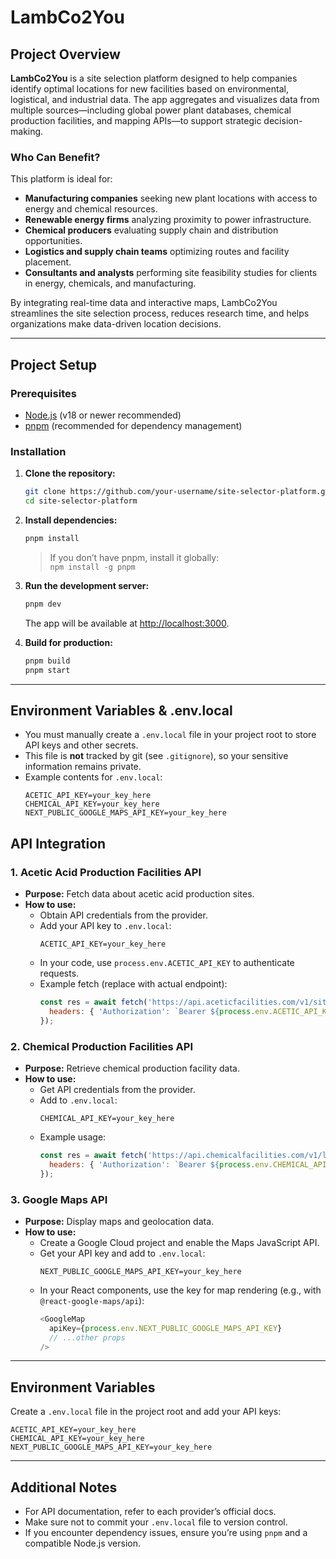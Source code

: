 # LambCo2You

## Project Overview

**LambCo2You** is a site selection platform designed to help companies identify optimal locations for new facilities based on environmental, logistical, and industrial data. The app aggregates and visualizes data from multiple sources—including global power plant databases, chemical production facilities, and mapping APIs—to support strategic decision-making.

### Who Can Benefit?

This platform is ideal for:
- **Manufacturing companies** seeking new plant locations with access to energy and chemical resources.
- **Renewable energy firms** analyzing proximity to power infrastructure.
- **Chemical producers** evaluating supply chain and distribution opportunities.
- **Logistics and supply chain teams** optimizing routes and facility placement.
- **Consultants and analysts** performing site feasibility studies for clients in energy, chemicals, and manufacturing.

By integrating real-time data and interactive maps, LambCo2You streamlines the site selection process, reduces research time, and helps organizations make data-driven location decisions.

---

## Project Setup

### Prerequisites
- [Node.js](https://nodejs.org/) (v18 or newer recommended)
- [pnpm](https://pnpm.io/) (recommended for dependency management)

### Installation

1. **Clone the repository:**
   ```sh
   git clone https://github.com/your-username/site-selector-platform.git
   cd site-selector-platform
   ```

2. **Install dependencies:**
   ```sh
   pnpm install
   ```
   > If you don’t have pnpm, install it globally:  
   > `npm install -g pnpm`

3. **Run the development server:**
   ```sh
   pnpm dev
   ```
   The app will be available at [http://localhost:3000](http://localhost:3000).

4. **Build for production:**
   ```sh
   pnpm build
   pnpm start
   ```

---

## Environment Variables & .env.local

- You must manually create a `.env.local` file in your project root to store API keys and other secrets.
- This file is **not** tracked by git (see `.gitignore`), so your sensitive information remains private.
- Example contents for `.env.local`:
  ```
  ACETIC_API_KEY=your_key_here
  CHEMICAL_API_KEY=your_key_here
  NEXT_PUBLIC_GOOGLE_MAPS_API_KEY=your_key_here
  ```

## API Integration

### 1. Acetic Acid Production Facilities API

- **Purpose:** Fetch data about acetic acid production sites.
- **How to use:**
  - Obtain API credentials from the provider.
  - Add your API key to `.env.local`:
    ```
    ACETIC_API_KEY=your_key_here
    ```
  - In your code, use `process.env.ACETIC_API_KEY` to authenticate requests.
  - Example fetch (replace with actual endpoint):
    ```js
    const res = await fetch('https://api.aceticfacilities.com/v1/sites', {
      headers: { 'Authorization': `Bearer ${process.env.ACETIC_API_KEY}` }
    });
    ```

### 2. Chemical Production Facilities API

- **Purpose:** Retrieve chemical production facility data.
- **How to use:**
  - Get API credentials from the provider.
  - Add to `.env.local`:
    ```
    CHEMICAL_API_KEY=your_key_here
    ```
  - Example usage:
    ```js
    const res = await fetch('https://api.chemicalfacilities.com/v1/list', {
      headers: { 'Authorization': `Bearer ${process.env.CHEMICAL_API_KEY}` }
    });
    ```

### 3. Google Maps API

- **Purpose:** Display maps and geolocation data.
- **How to use:**
  - Create a Google Cloud project and enable the Maps JavaScript API.
  - Get your API key and add to `.env.local`:
    ```
    NEXT_PUBLIC_GOOGLE_MAPS_API_KEY=your_key_here
    ```
  - In your React components, use the key for map rendering (e.g., with `@react-google-maps/api`):
    ```js
    <GoogleMap
      apiKey={process.env.NEXT_PUBLIC_GOOGLE_MAPS_API_KEY}
      // ...other props
    />
    ```

---

## Environment Variables

Create a `.env.local` file in the project root and add your API keys:

```
ACETIC_API_KEY=your_key_here
CHEMICAL_API_KEY=your_key_here
NEXT_PUBLIC_GOOGLE_MAPS_API_KEY=your_key_here
```

---

## Additional Notes

- For API documentation, refer to each provider’s official docs.
- Make sure not to commit your `.env.local` file to version control.
- If you encounter dependency issues, ensure you’re using `pnpm` and a compatible Node.js version.

